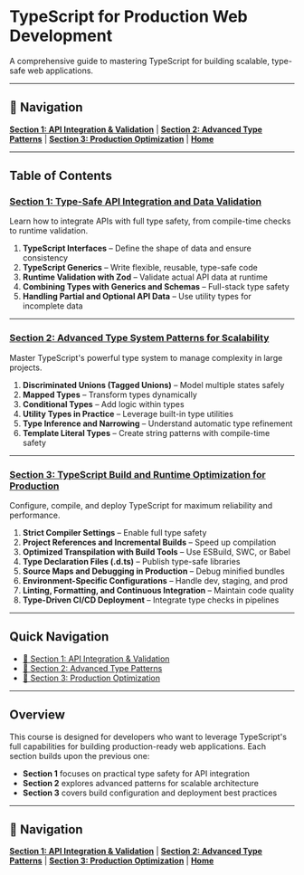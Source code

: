 # TypeScript for Production Web Development

A comprehensive guide to mastering TypeScript for building scalable, type-safe web applications.

---

## 📍 Navigation

**[Section 1: API Integration & Validation](./section1.md)** | **[Section 2: Advanced Type Patterns](./section2.md)** | **[Section 3: Production Optimization](./section3.md)** | **[Home](./README.md)**

---

## Table of Contents

### [Section 1: Type-Safe API Integration and Data Validation](./section1.md)

Learn how to integrate APIs with full type safety, from compile-time checks to runtime validation.

1. **TypeScript Interfaces** – Define the shape of data and ensure consistency
2. **TypeScript Generics** – Write flexible, reusable, type-safe code
3. **Runtime Validation with Zod** – Validate actual API data at runtime
4. **Combining Types with Generics and Schemas** – Full-stack type safety
5. **Handling Partial and Optional API Data** – Use utility types for incomplete data

---

### [Section 2: Advanced Type System Patterns for Scalability](./section2.md)

Master TypeScript's powerful type system to manage complexity in large projects.

1. **Discriminated Unions (Tagged Unions)** – Model multiple states safely
2. **Mapped Types** – Transform types dynamically
3. **Conditional Types** – Add logic within types
4. **Utility Types in Practice** – Leverage built-in type utilities
5. **Type Inference and Narrowing** – Understand automatic type refinement
6. **Template Literal Types** – Create string patterns with compile-time safety

---

### [Section 3: TypeScript Build and Runtime Optimization for Production](./section3.md)

Configure, compile, and deploy TypeScript for maximum reliability and performance.

1. **Strict Compiler Settings** – Enable full type safety
2. **Project References and Incremental Builds** – Speed up compilation
3. **Optimized Transpilation with Build Tools** – Use ESBuild, SWC, or Babel
4. **Type Declaration Files (.d.ts)** – Publish type-safe libraries
5. **Source Maps and Debugging in Production** – Debug minified bundles
6. **Environment-Specific Configurations** – Handle dev, staging, and prod
7. **Linting, Formatting, and Continuous Integration** – Maintain code quality
8. **Type-Driven CI/CD Deployment** – Integrate type checks in pipelines

---

## Quick Navigation

- [🔗 Section 1: API Integration & Validation](./section1.md)
- [🔗 Section 2: Advanced Type Patterns](./section2.md)
- [🔗 Section 3: Production Optimization](./section3.md)

---

## Overview

This course is designed for developers who want to leverage TypeScript's full capabilities for building production-ready web applications. Each section builds upon the previous one:

- **Section 1** focuses on practical type safety for API integration
- **Section 2** explores advanced patterns for scalable architecture
- **Section 3** covers build configuration and deployment best practices

---

## 📍 Navigation

**[Section 1: API Integration & Validation](./section1.md)** | **[Section 2: Advanced Type Patterns](./section2.md)** | **[Section 3: Production Optimization](./section3.md)** | **[Home](./README.md)**

